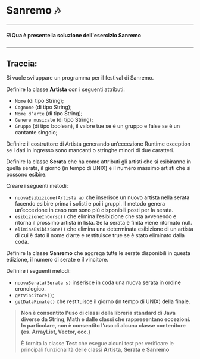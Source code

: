 # Sanremo 🎶
-- -
#### ☑️ Qua è presente la soluzione dell'esercizio Sanremo
-- -
## Traccia:
Si vuole sviluppare un programma per il festival di Sanremo.

Definire la classe **Artista** con i seguenti attributi:
* `Nome` (di tipo String);
* `Cognome` (di tipo String);
* `Nome d’arte` (di tipo String);
* `Genere musicale` (di tipo String);
* `Gruppo` (di tipo boolean), il valore tue se è un gruppo e false se è un cantante singolo;

Definire il costruttore di Artista generando un’eccezione Runtime exception se i dati in ingresso sono mancanti o stringhe minori di due caratteri.

Definire la classe **Serata** che ha come attributi gli artisti che si esibiranno in quella serata, il giorno (in tempo di UNIX) e il numero massimo artisti che si possono esibire.

Creare i seguenti metodi:
* `nuovaEsibizione(Artista a)` che inserisce un nuovo artista nella serata facendo esibire prima i solisti e poi i gruppi. Il metodo genera un’eccezione in caso non sono più disponibili posti per la serata.
* `esibizioneInCorso()` che elimina l’esibizione che sta avvenendo e ritorna il prossimo artista in lista. Se la serata è finita viene ritornato null.
* `eliminaEsibizione()` che elimina una determinata esibizione di un artista di cui è dato il nome d’arte e restituisce true se è stato eliminato dalla coda. 

Definire la classe **Sanremo** che aggrega tutte le serate disponibili in questa edizione, il numero di serate e il vincitore.

Definire i seguenti metodi:
* `nuovaSerata(Serata s)` inserisce in coda una nuova serata in ordine cronologico.
* `getVincitore()`;
* `getDataFinale()` che restituisce il giorno (in tempo di UNIX) della finale.

>**Non è consentito l'uso di classi della libreria standard di Java diverse da String, Math e dalle classi che rappresentano eccezioni. In particolare, non è consentito
>l’uso di alcuna classe contenitore (es. ArrayList, Vector, ecc.)**
>
>È fornita la classe **Test** che esegue alcuni test per verificare le principali
>funzionalità delle classi **Artista**, **Serata** e **Sanremo**